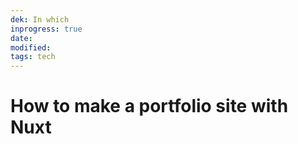 ```yaml
---
dek: In which
inprogress: true
date: 
modified: 
tags: tech
---
```


# How to make a portfolio site with Nuxt